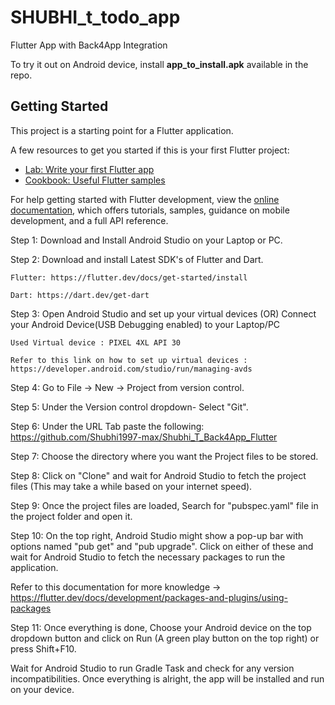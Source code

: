 # SHUBHI_t_todo_app

Flutter App with Back4App Integration

To try it out on Android device, install **app_to_install.apk** available in the repo.

## Getting Started

This project is a starting point for a Flutter application.

A few resources to get you started if this is your first Flutter project:

- [Lab: Write your first Flutter app](https://docs.flutter.dev/get-started/codelab)
- [Cookbook: Useful Flutter samples](https://docs.flutter.dev/cookbook)

For help getting started with Flutter development, view the
[online documentation](https://docs.flutter.dev/), which offers tutorials,
samples, guidance on mobile development, and a full API reference.


Step 1: Download and Install Android Studio on your Laptop or PC.

Step 2: Download and install Latest SDK's of Flutter and Dart.

    Flutter: https://flutter.dev/docs/get-started/install
    
    Dart: https://dart.dev/get-dart

Step 3: Open Android Studio and set up your virtual devices (OR) Connect your Android Device(USB Debugging enabled) to your Laptop/PC

    Used Virtual device : PIXEL 4XL API 30 
    
    Refer to this link on how to set up virtual devices : https://developer.android.com/studio/run/managing-avds

Step 4: Go to File -> New -> Project from version control.

Step 5: Under the Version control dropdown- Select "Git".

Step 6: Under the URL Tab paste the following: https://github.com/Shubhi1997-max/Shubhi_T_Back4App_Flutter

Step 7: Choose the directory where you want the Project files to be stored.

Step 8: Click on "Clone" and wait for Android Studio to fetch the project files (This may take a while based on your internet speed).

Step 9: Once the project files are loaded, Search for "pubspec.yaml" file in the project folder and open it.

Step 10: On the top right, Android Studio might show a pop-up bar with options named "pub get" and "pub upgrade". Click on either of these and wait for Android Studio to fetch the necessary packages to run the application.

Refer to this documentation for more knowledge -> https://flutter.dev/docs/development/packages-and-plugins/using-packages

Step 11: Once everything is done, Choose your Android device on the top dropdown button and click on Run (A green play button on the top right) or press Shift+F10.

Wait for Android Studio to run Gradle Task and check for any version incompatibilities. Once everything is alright, the app will be installed and run on your device.
